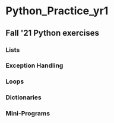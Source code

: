 # Python_Practice_yr1
## Fall '21 Python exercises
### Lists


### Exception Handling


### Loops


### Dictionaries



### Mini-Programs
